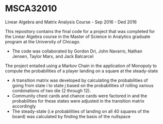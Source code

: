 # MSCA32010
Linear Algebra and Matrix Analysis Course - Sep 2016 - Ded 2016 

This repository contains the final code for a project that was completed for the Linear Algebra course in the Master of Science in Analytics
graduate program at the University of Chicago. 

- The code was collaborated by Gordon Dri, John Navarro, Nathan Jensen, Taylor Marx, and Jack Balcarcel

The project entailed using a Markov Chain in the application of Monopoly to compute the probabilities of a player landing on a square at the steady-state
- A transition matrix was developed by calculating the probabilities of going from state i to state j based on the probabilities of rolling various combinations of two die (2 through 12). 
- Community chest cards and chance cards were factored in and the probabilities for these states were adjusted in the transition matrix 
accordingly 
- The steady-state (i.e probabilities of landing on all 40 squares of the board) was calculated by finding the basis of the nullspace
